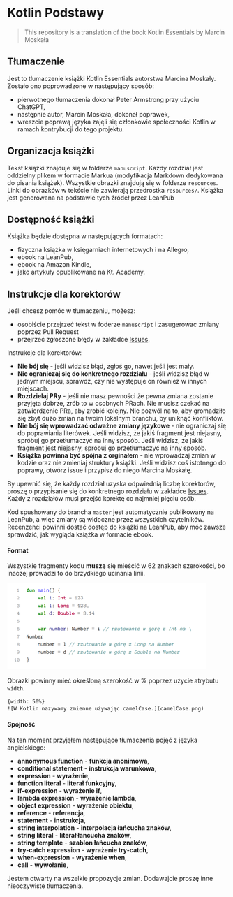 # Kotlin Podstawy

> This repository is a translation of the book Kotlin Essentials by Marcin Moskała

## Tłumaczenie

Jest to tłumaczenie książki Kotlin Essentials autorstwa Marcina Moskały. Zostało ono poprowadzone w następujący sposób:
* pierwotnego tłumaczenia dokonał Peter Armstrong przy użyciu ChatGPT,
* następnie autor, Marcin Moskała, dokonał poprawek,
* wreszcie poprawą języka zajęli się członkowie społeczności Kotlin w ramach kontrybucji do tego projektu.

## Organizacja książki

Tekst książki znajduje się w folderze `manuscript`. Każdy rozdział jest oddzielny plikem w formacie Markua (modyfikacja Markdown dedykowana do pisania książek). Wszystkie obrazki znajdują się w folderze `resources`. Linki do obrazków w tekście nie zawierają przedrostka `resources/`. Książka jest generowana na podstawie tych źródeł przez LeanPub

## Dostępność książki

Książka będzie dostępna w następujących formatach:
* fizyczna książka w księgarniach internetowych i na Allegro,
* ebook na LeanPub,
* ebook na Amazon Kindle,
* jako artykuły opublikowane na Kt. Academy. 

## Instrukcje dla korektorów

Jeśli chcesz pomóc w tłumaczeniu, możesz:
* osobiście przejrzeć tekst w foderze `manuscript` i zasugerowac zmiany poprzez Pull Request
* przejrzeć zgłoszone błędy w zakładce [Issues]().

Instrukcje dla korektorów:
* **Nie bój się** - jeśli widzisz błąd, zgłoś go, nawet jeśli jest mały.
* **Nie ograniczaj się do konkretnego rozdziału** - jeśli widzisz błąd w jednym miejscu, sprawdź, czy nie występuje on również w innych miejscach.
* **Rozdzielaj PRy** - jeśli nie masz pewności że pewna zmiana zostanie przyjęta dobrze, zrób to w osobnych PRach. Nie musisz czekać na zatwierdzenie PRa, aby zrobić kolejny. Nie pozwól na to, aby gromadziło się zbyt dużo zmian na twoim lokalnym branchu, by uniknąć konfliktów.
* **Nie bój się wprowadzać odważne zmiany językowe** - nie ograniczaj się do poprawiania literówek. Jeśli widzisz, że jakiś fragment jest niejasny, spróbuj go przetłumaczyć na inny sposób. Jeśli widzisz, że jakiś fragment jest niejasny, spróbuj go przetłumaczyć na inny sposób. 
* **Książka powinna być spójna z orginałem** - nie wprowadzaj zmian w kodzie oraz nie zmieniaj struktury książki. Jeśli widzisz coś istotnego do poprawy, otwórz issue i przypisz do niego Marcina Moskałę. 

By upewnić się, że każdy rozdział uzyska odpwiednią liczbę korektorów, proszę o przypisanie się do konkretnego rozdziału w zakładce [Issues](). Każdy z rozdziałów musi przejść korektę co najmniej pięciu osób.

Kod spushowany do brancha `master` jest automatycznie publikowany na LeanPub, a więc zmiany są widoczne przez wszystkich czytelników. Recenzenci powinni dostać dostęp do książki na LeanPub, aby móc zawsze sprawdzić, jak wygląda książka w formacie ebook.

#### Format

Wszystkie fragmenty kodu **muszą** się mieścić w 62 znakach szerokości, bo inaczej prowadzi to do brzydkiego ucinania linii. 

![](img_cut.png)

Obrazki powinny mieć określoną szerokość w % poprzez użycie atrybutu `width`.

```
{width: 50%}
![W Kotlin nazywamy zmienne używając camelCase.](camelCase.png)
```

#### Spójność

Na ten moment przyjąłem następujące tłumaczenia pojęć z języka angielskiego:
* **annonymous function** - **funkcja anonimowa**,
* **conditional statement** - **instrukcja warunkowa**,
* **expression** - **wyrażenie**,
* **function literal** - **literał funkcyjny**,
* **if-expression** - **wyrażenie if**,
* **lambda expression** - **wyrażenie lambda**,
* **object expression** - **wyrażenie obiektu**,
* **reference** - **referencja**,
* **statement** - **instrukcja**,
* **string interpolation** - **interpolacja łańcucha znaków**,
* **string literal** - **literał łancucha znaków**,
* **string template** - **szablon łańcucha znaków**,
* **try-catch expression** - **wyrażenie try-catch**,
* **when-expression** - **wyrażenie when**,
* **call** - **wywołanie**,

Jestem otwarty na wszelkie propozycje zmian. 
Dodawajcie proszę inne nieoczywiste tłumaczenia. 